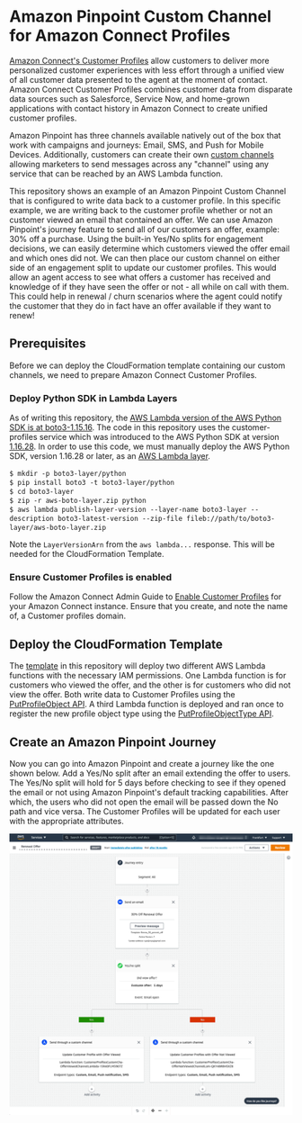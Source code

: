 # Amazon Pinpoint Custom Channel for Amazon Connect Profiles

[Amazon Connect's Customer Profiles](https://aws.amazon.com/connect/customer-profiles/) allow customers to deliver more personalized customer experiences with less effort through a unified view of all customer data presented to the agent at the moment of contact. Amazon Connect Customer Profiles combines customer data from disparate data sources such as Salesforce, Service Now, and home-grown applications with contact history in Amazon Connect to create unified customer profiles.

Amazon Pinpoint has three channels available natively out of the box that work with campaigns and journeys: Email, SMS, and Push for Mobile Devices.  Additionally, customers can create their own [custom channels](https://docs.aws.amazon.com/pinpoint/latest/developerguide/channels-custom.html) allowing marketers to send messages across any "channel" using any service that can be reached by an AWS Lambda function.  

This repository shows an example of an Amazon Pinpoint Custom Channel that is configured to write data back to a customer profile.  In this specific example, we are writing back to the customer profile whether or not an customer viewed an email that contained an offer.  We can use Amazon Pinpoint's journey feature to send all of our customers an offer, example: 30% off a purchase.  Using the built-in Yes/No splits for engagement decisions, we can easily determine which customers viewed the offer email and which ones did not.  We can then place our custom channel on either side of an engagement split to update our customer profiles.  This would allow an agent access to see what offers a customer has received and knowledge of if they have seen the offer or not - all while on call with them.  This could help in renewal / churn scenarios where the agent could notify the customer that they do in fact have an offer available if they want to renew!

## Prerequisites

Before we can deploy the CloudFormation template containing our custom channels, we need to prepare Amazon Connect Customer Profiles.

### Deploy Python SDK in Lambda Layers

As of writing this repository, the [AWS Lambda version of the AWS Python SDK is at boto3-1.15.16](https://docs.aws.amazon.com/lambda/latest/dg/lambda-python.html).  The code in this repository uses the customer-profiles service which was introduced to the AWS Python SDK at version [1.16.28](https://github.com/boto/boto3/blob/develop/CHANGELOG.rst#11628).  In order to use this code, we must manually deploy the AWS Python SDK, version 1.16.28 or later, as an [AWS Lambda layer](https://docs.aws.amazon.com/lambda/latest/dg/configuration-layers.html).

```
$ mkdir -p boto3-layer/python
$ pip install boto3 -t boto3-layer/python
$ cd boto3-layer
$ zip -r aws-boto-layer.zip python
$ aws lambda publish-layer-version --layer-name boto3-layer --description boto3-latest-version --zip-file fileb://path/to/boto3-layer/aws-boto-layer.zip
```

Note the `LayerVersionArn` from the `aws lambda...` response.  This will be needed for the CloudFormation Template.

### Ensure Customer Profiles is enabled

Follow the Amazon Connect Admin Guide to [Enable Customer Profiles](https://docs.aws.amazon.com/connect/latest/adminguide/customer-profiles.html) for your Amazon Connect instance.  Ensure that you create, and note the name of, a Customer profiles domain.

## Deploy the CloudFormation Template

The [template](template.yaml) in this repository will deploy two different AWS Lambda functions with the necessary IAM permissions.  One Lambda function is for customers who viewed the offer, and the other is for customers who did not view the offer.  Both write data to Customer Profiles using the [PutProfileObject API](https://docs.aws.amazon.com/goto/WebAPI/customer-profiles-2020-08-15/PutProfileObject).  A third Lambda function is deployed and ran once to register the new profile object type using the [PutProfileObjectType API](https://docs.aws.amazon.com/goto/WebAPI/customer-profiles-2020-08-15/PutProfileObjectType).

## Create an Amazon Pinpoint Journey

Now you can go into Amazon Pinpoint and create a journey like the one shown below.  Add a Yes/No split after an email extending the offer to users.  The Yes/No split will hold for 5 days before checking to see if they opened the email or not using Amazon Pinpoint's default tracking capabilities.  After which, the users who did not open the email will be passed down the No path and vice versa.  The Customer Profiles will be updated for each user with the appropriate attributes.

![Journey](Journey.png)
